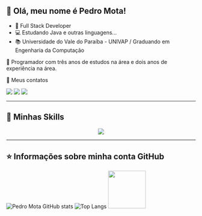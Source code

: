 ## 🏅 Olá, meu nome é <strong>Pedro Mota!</strong>

- 💎 Full Stack Developer
- 💻 Estudando Java e outras linguagens...
- 📚 Universidade do Vale do Paraíba - UNIVAP / Graduando em Engenharia da Computação

🔭 Programador com três anos de estudos na área e dois anos de experiência na área.

💬 Meus contatos

 <a href="https://instagram.com/Pedrooh_mota" target="_blank"><img src="https://img.shields.io/badge/-Instagram-%23E4405F?style=for-the-badge&logo=instagram&logoColor=white" target="_blank"></a>
 <a href = "mailto:pedrohmota2005@gmail.com.com"><img src="https://img.shields.io/badge/Gmail-D14836?style=for-the-badge&logo=gmail&logoColor=white" target="_blank"></a>
 <a href="https://www.linkedin.com/in/pedro-henrique-mota/" target="_blank"><img src="https://img.shields.io/badge/-LinkedIn-%230077B5?style=for-the-badge&logo=linkedin&logoColor=white" target="_blank"></a>

---

## 🚀 Minhas Skills

<div align="center">
  <img src="https://skillicons.dev/icons?i=html,css,js,ts,nodejs,py,django,cs,dotnet,java,react,next,redux,tailwind,docker,postgres,mysql,sqlite,postman,git,github,arduino&perline=14" />
</div>

---

## ⭐ Informações sobre minha conta GitHub

![Pedro Mota GitHub stats](https://github-readme-stats.vercel.app/api?username=PedrooMota&show_icons=true&theme=tokyonight) ![Top Langs](https://github-readme-stats.vercel.app/api/top-langs/?username=PedrooMota&layout=compact&theme=tokyonight)
<img src="https://raw.githubusercontent.com/phosphor-icons/react/b4353ac3fd03914b682c0995d1549061cc9a054f/meta/cube-rotate.svg" height="100" />



